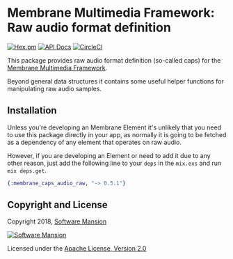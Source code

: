 # Membrane Multimedia Framework: Raw audio format definition

[![Hex.pm](https://img.shields.io/hexpm/v/membrane_caps_audio_raw.svg)](https://hex.pm/packages/membrane_caps_audio_raw)
[![API Docs](https://img.shields.io/badge/api-docs-yellow.svg?style=flat)](https://hexdocs.pm/membrane_caps_audio_raw)
[![CircleCI](https://circleci.com/gh/membraneframework/membrane_caps_audio_raw/tree/master.svg?style=svg)](https://circleci.com/gh/membraneframework/membrane_caps_audio_raw/tree/master)

This package provides raw audio format definition (so-called caps) for the
[Membrane Multimedia Framework](https://membraneframework.org).

Beyond general data structures it contains some useful helper functions for
manipulating raw audio samples.

## Installation

Unless you're developing an Membrane Element it's unlikely that you need to
use this package directly in your app, as normally it is going to be fetched as
a dependency of any element that operates on raw audio.

However, if you are developing an Element or need to add it due to any other
reason, just add the following line to your `deps` in the `mix.exs` and run
`mix deps.get`.

```elixir
{:membrane_caps_audio_raw, "~> 0.5.1"}
```
## Copyright and License

Copyright 2018, [Software Mansion](https://swmansion.com/?utm_source=git&utm_medium=readme&utm_campaign=membrane)

[![Software Mansion](https://logo.swmansion.com/logo?color=white&variant=desktop&width=200&tag=membrane-github)](https://swmansion.com/?utm_source=git&utm_medium=readme&utm_campaign=membrane)

Licensed under the [Apache License, Version 2.0](LICENSE)
